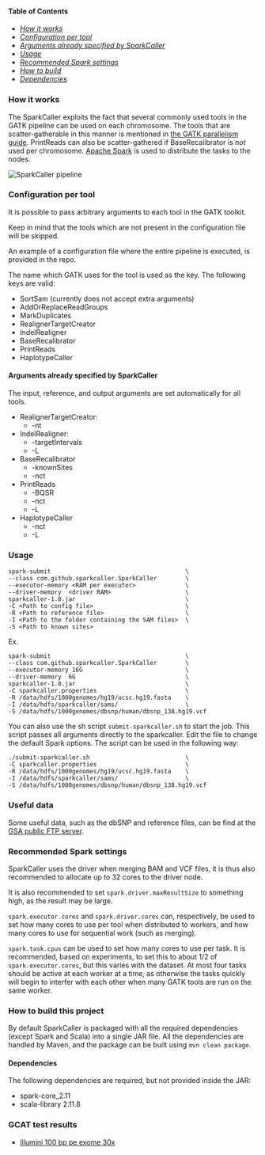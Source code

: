 #### Table of Contents
* *[How it works](#how-it-works)*
* *[Configuration per tool](#configuration-per-tool)*
* *[Arguments already specified by SparkCaller](#arguments-already-specified-by-sparkcaller)*
* *[Usage](#usage)*
* *[Recommended Spark settings](#recommended-spark-settings)*
* *[How to build](#how-to-build-this-project)*
* *[Dependencies](#dependencies)*

### How it works
The SparkCaller exploits the fact that several commonly used tools in the GATK
pipeline can be used on each chromosome. The tools that are scatter-gatherable
in this manner is mentioned in [the GATK parallelism
guide](http://gatkforums.broadinstitute.org/dsde/discussion/1975/how-can-i-use-parallelism-to-make-gatk-tools-run-faster).
PrintReads can also be scatter-gathered if BaseRecalibrator is *not* used per
chromosome. [Apache Spark](http://spark.apache.org/) is used to distribute the
tasks to the nodes.

![SparkCaller pipeline](img/sparkcaller_pipeline.png "How the pipeline is run
using the SparkCaller")

### Configuration per tool
It is possible to pass arbitrary arguments to each tool in the GATK toolkit.

Keep in mind that the tools which are not present in the configuration file
will be skipped.

An example of a configuration file where the entire pipeline is executed, is
provided in the repo.

The name which GATK uses for the tool is used as the key. The following keys
are valid:

* SortSam (currently does not accept extra arguments)
* AddOrReplaceReadGroups
* MarkDuplicates
* RealignerTargetCreator
* IndelRealigner
* BaseRecalibrator
* PrintReads
* HaplotypeCaller

#### Arguments already specified by SparkCaller
The input, reference, and output arguments are set automatically for all tools.
* RealignerTargetCreator:
	* -nt
* IndelRealigner:
	* -targetIntervals
	* -L
* BaseRecalibrator
	* -knownSites
	* -nct
* PrintReads
	* -BQSR
	* -nct
	* -L
* HaplotypeCaller
	* -nct
	* -L

### Usage
```
spark-submit                                      \
--class com.github.sparkcaller.SparkCaller        \
--executor-memory <RAM per executor>              \
--driver-memory  <driver RAM>                     \
sparkcaller-1.0.jar                               \
-C <Path to config file>                          \
-R <Path to reference file>                       \
-I <Path to the folder containing the SAM files>  \
-S <Path to known sites>
```

Ex.
```
spark-submit                                      \
--class com.github.sparkcaller.SparkCaller        \
--executor-memory 16G                             \
--driver-memory  6G                               \
sparkcaller-1.0.jar                               \
-C sparkcaller.properties                         \
-R /data/hdfs/1000genomes/hg19/ucsc.hg19.fasta    \
-I /data/hdfs/sparkcaller/sams/                   \
-S /data/hdfs/1000genomes/dbsnp/human/dbsnp_138.hg19.vcf
```

You can also use the sh script `submit-sparkcaller.sh` to start the job.
This script passes all arguments directly to the sparkcaller. Edit the file to
change the default Spark options.
The script can be used in the following way:

```
./submit-sparkcaller.sh                           \
-C sparkcaller.properties                         \
-R /data/hdfs/1000genomes/hg19/ucsc.hg19.fasta    \
-I /data/hdfs/sparkcaller/sams/                   \
-S /data/hdfs/1000genomes/dbsnp/human/dbsnp_138.hg19.vcf
```

### Useful data
Some useful data, such as the dbSNP and reference files, can be find at the [GSA
public FTP
server](http://gatkforums.broadinstitute.org/gatk/discussion/1215/how-can-i-access-the-gsa-public-ftp-server).

### Recommended Spark settings
SparkCaller uses the driver when merging BAM and VCF files, it is thus also
recommended to allocate up to 32 cores to the driver node.

It is also recommended to set `spark.driver.maxResultSize` to something high,
as the result may be large.

`spark.executor.cores` and `spark.driver.cores` can, respectively, be used to
set how many cores to use per tool when distributed to workers, and how many
cores to use for sequential work (such as merging).

`spark.task.cpus` can be used to set how many cores to use per task. It is
recommended, based on experiments, to set this to about 1/2 of
`spark.executor.cores`, but this varies with the dataset. At most four tasks
should be active at each worker at a time, as otherwise the tasks quickly will
begin to interfer with each other when many GATK tools are run on the same
worker.

### How to build this project
By default SparkCaller is packaged with all the required dependencies (except
Spark and Scala) into a single JAR file. All the dependencies are handled by Maven, and
the package can be built using `mvn clean package`.

#### Dependencies
The following dependencies are required, but not provided inside the JAR:
* spark-core_2.11
* scala-library 2.11.8

### GCAT test results
* [Illumini 100 bp pe exome 30x](http://www.bioplanet.com/gcat/reports/8098-jbosisorkp/variant-calls/illumina-100bp-pe-exome-30x/sparkbwa-sparkcaller/compare-8088-uxcggxlhzc-7997-cqiyxsnvoq/group-read-depth)
